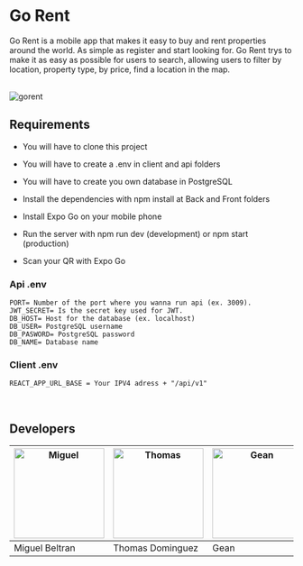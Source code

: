 <h1>Go Rent</h1>
 <p align="center">

Go Rent is a mobile app that makes it easy to buy and rent properties around the world. As simple as register and start looking for. Go Rent trys to make it as easy as possible for users to search, allowing users to filter by location, property type, by price, find a location in the map.

 </br>
<img align="center" src="https://res.cloudinary.com/ddkurzft6/image/upload/v1669732004/gorent/gorent_captura_readme_huhwh2.jpg" alt="gorent"/>
 </p>

## Requirements

- You will have to clone this project

- You will have to create a .env in client and api folders

- You will have to create you own database in PostgreSQL

- Install the dependencies with npm install at Back and Front folders

- Install Expo Go on your mobile phone

- Run the server with npm run dev (development) or npm start (production)

- Scan your QR with Expo Go
  </br>

### Api .env

```
PORT= Number of the port where you wanna run api (ex. 3009).
JWT_SECRET= Is the secret key used for JWT.
DB_HOST= Host for the database (ex. localhost)
DB_USER= PostgreSQL username
DB_PASWORD= PostgreSQL password
DB_NAME= Database name
```

### Client .env

```
REACT_APP_URL_BASE = Your IPV4 adress + "/api/v1"
```

 </br>

## Developers
<!-- <p align="center" display="flex" flexDirection="row"> -->

<!-- |<img height="160" width="160" src="https://avatars.githubusercontent.com/u/55055505?s=200&v=4" alt="Miguel"/>|Miguel Beltran|Full-Stack Developer|      
|----|-----|-------|      

|<img height="160" width="160" src="https://avatars.githubusercontent.com/u/90942448?s=200&v=4" alt="Thomas"/>|Thomas Dominguez|Full-Stack Developer|      
|----|-----|-------|      

|<img height="160" width="160" src="https://avatars.githubusercontent.com/u/88212205?s=200&v=4" alt="Gean"/>|Gean|Full-Stack Developer|      
|----|-----|-------|      

|<img height="160" width="160" src="https://avatars.githubusercontent.com/u/70654398?s=200&v=4" alt="Leandro"/>|Leandro Pereyra|Full-Stack Developer|      
|----|-----|-------|      

| <img height="160" width="160" src="https://avatars.githubusercontent.com/u/90948666?s=200&v=4" alt="Jesus"/>|Jesus Clemente|Full-Stack Developer|      
|----|-----|-------|       -->



|<img height="160" width="160" src="https://avatars.githubusercontent.com/u/55055505?s=200&v=4" alt="Miguel"/>| <img height="160" width="160" src="https://avatars.githubusercontent.com/u/90942448?s=200&v=4" alt="Thomas"/>|<img height="160" width="160" src="https://avatars.githubusercontent.com/u/88212205?s=200&v=4" alt="Gean"/>|<img height="160" width="160" src="https://avatars.githubusercontent.com/u/70654398?s=200&v=4" alt="Leandro"/>| <img height="160" width="160" src="https://avatars.githubusercontent.com/u/90948666?s=200&v=4" alt="Jesus"/>|  
|----|-----|-------|----|-----|  
|Miguel Beltran|Thomas Dominguez|Gean|Leandro Pereyra|Jesus Clemente|  

<!-- 

<div display="flex" flexDirection="column">
 <img height="160" width="160" src="https://avatars.githubusercontent.com/u/55055505?s=200&v=4" alt="Miguel"/>
<h4>Miguel Beltran</h4>
<p>Full Stack Developer</p>
</div>
<div display="flex" flexDirection="column">
 <img height="160" width="160" src="https://avatars.githubusercontent.com/u/90942448?s=200&v=4" alt="Thomas"/>
<h4></h4>
<p></p>
</div>
<div display="flex" flexDirection="column">
 <img height="160" width="160" src="https://avatars.githubusercontent.com/u/88212205?s=200&v=4" alt="Gean"/>
<h4></h4>
<p></p>
</div>
<div display="flex" flexDirection="column">
 <img height="160" width="160" src="https://avatars.githubusercontent.com/u/70654398?s=200&v=4" alt="Leandro"/>
<h4></h4>
<p></p>
</div>
<div display="flex" flexDirection="column">
 <img height="160" width="160" src="https://avatars.githubusercontent.com/u/90948666?s=200&v=4" alt="Jesus"/>
<p></p>
<h4></h4>
</div>
  </p> -->

